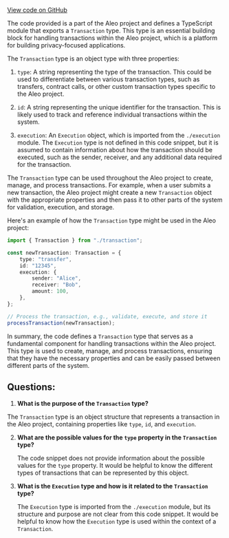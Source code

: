 [View code on GitHub](https://github.com/AleoHQ/aleo/sdk/src/models/transaction.ts)

The code provided is a part of the Aleo project and defines a TypeScript module that exports a `Transaction` type. This type is an essential building block for handling transactions within the Aleo project, which is a platform for building privacy-focused applications.

The `Transaction` type is an object type with three properties:

1. `type`: A string representing the type of the transaction. This could be used to differentiate between various transaction types, such as transfers, contract calls, or other custom transaction types specific to the Aleo project.

2. `id`: A string representing the unique identifier for the transaction. This is likely used to track and reference individual transactions within the system.

3. `execution`: An `Execution` object, which is imported from the `./execution` module. The `Execution` type is not defined in this code snippet, but it is assumed to contain information about how the transaction should be executed, such as the sender, receiver, and any additional data required for the transaction.

The `Transaction` type can be used throughout the Aleo project to create, manage, and process transactions. For example, when a user submits a new transaction, the Aleo project might create a new `Transaction` object with the appropriate properties and then pass it to other parts of the system for validation, execution, and storage.

Here's an example of how the `Transaction` type might be used in the Aleo project:

```typescript
import { Transaction } from "./transaction";

const newTransaction: Transaction = {
    type: "transfer",
    id: "12345",
    execution: {
        sender: "Alice",
        receiver: "Bob",
        amount: 100,
    },
};

// Process the transaction, e.g., validate, execute, and store it
processTransaction(newTransaction);
```

In summary, the code defines a `Transaction` type that serves as a fundamental component for handling transactions within the Aleo project. This type is used to create, manage, and process transactions, ensuring that they have the necessary properties and can be easily passed between different parts of the system.
## Questions: 
 1. **What is the purpose of the `Transaction` type?**

   The `Transaction` type is an object structure that represents a transaction in the Aleo project, containing properties like `type`, `id`, and `execution`.

2. **What are the possible values for the `type` property in the `Transaction` type?**

   The code snippet does not provide information about the possible values for the `type` property. It would be helpful to know the different types of transactions that can be represented by this object.

3. **What is the `Execution` type and how is it related to the `Transaction` type?**

   The `Execution` type is imported from the `./execution` module, but its structure and purpose are not clear from this code snippet. It would be helpful to know how the `Execution` type is used within the context of a `Transaction`.